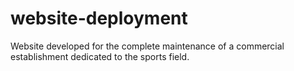 # website-deployment

Website developed for the complete maintenance of a commercial establishment dedicated to the sports field.

